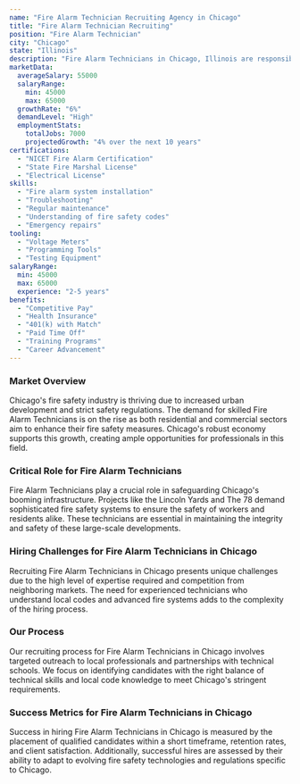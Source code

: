```yaml
---
name: "Fire Alarm Technician Recruiting Agency in Chicago"
title: "Fire Alarm Technician Recruiting"
position: "Fire Alarm Technician"
city: "Chicago"
state: "Illinois"
description: "Fire Alarm Technicians in Chicago, Illinois are responsible for installing, repairing, and maintaining fire alarm systems to ensure safety and compliance with fire regulations."
marketData:
  averageSalary: 55000
  salaryRange:
    min: 45000
    max: 65000
  growthRate: "6%"
  demandLevel: "High"
  employmentStats:
    totalJobs: 7000
    projectedGrowth: "4% over the next 10 years"
certifications:
  - "NICET Fire Alarm Certification"
  - "State Fire Marshal License"
  - "Electrical License"
skills:
  - "Fire alarm system installation"
  - "Troubleshooting"
  - "Regular maintenance"
  - "Understanding of fire safety codes"
  - "Emergency repairs"
tooling:
  - "Voltage Meters"
  - "Programming Tools"
  - "Testing Equipment"
salaryRange:
  min: 45000
  max: 65000
  experience: "2-5 years"
benefits:
  - "Competitive Pay"
  - "Health Insurance"
  - "401(k) with Match"
  - "Paid Time Off"
  - "Training Programs"
  - "Career Advancement"
---
```


### Market Overview
Chicago's fire safety industry is thriving due to increased urban development and strict safety regulations. The demand for skilled Fire Alarm Technicians is on the rise as both residential and commercial sectors aim to enhance their fire safety measures. Chicago's robust economy supports this growth, creating ample opportunities for professionals in this field.

### Critical Role for Fire Alarm Technicians
Fire Alarm Technicians play a crucial role in safeguarding Chicago's booming infrastructure. Projects like the Lincoln Yards and The 78 demand sophisticated fire safety systems to ensure the safety of workers and residents alike. These technicians are essential in maintaining the integrity and safety of these large-scale developments.

### Hiring Challenges for Fire Alarm Technicians in Chicago
Recruiting Fire Alarm Technicians in Chicago presents unique challenges due to the high level of expertise required and competition from neighboring markets. The need for experienced technicians who understand local codes and advanced fire systems adds to the complexity of the hiring process.

### Our Process
Our recruiting process for Fire Alarm Technicians in Chicago involves targeted outreach to local professionals and partnerships with technical schools. We focus on identifying candidates with the right balance of technical skills and local code knowledge to meet Chicago's stringent requirements.

### Success Metrics for Fire Alarm Technicians in Chicago
Success in hiring Fire Alarm Technicians in Chicago is measured by the placement of qualified candidates within a short timeframe, retention rates, and client satisfaction. Additionally, successful hires are assessed by their ability to adapt to evolving fire safety technologies and regulations specific to Chicago.